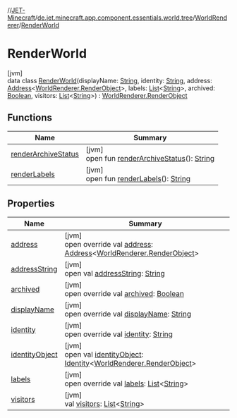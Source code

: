 //[JET-Minecraft](../../../../index.md)/[de.jet.minecraft.app.component.essentials.world.tree](../../index.md)/[WorldRenderer](../index.md)/[RenderWorld](index.md)

# RenderWorld

[jvm]\
data class [RenderWorld](index.md)(displayName: [String](https://kotlinlang.org/api/latest/jvm/stdlib/kotlin/-string/index.html), identity: [String](https://kotlinlang.org/api/latest/jvm/stdlib/kotlin/-string/index.html), address: [Address](../../../../../JET-Native/-j-e-t--native/de.jet.library.tool.smart.positioning/-address/index.md)&lt;[WorldRenderer.RenderObject](../-render-object/index.md)&gt;, labels: [List](https://kotlinlang.org/api/latest/jvm/stdlib/kotlin.collections/-list/index.html)&lt;[String](https://kotlinlang.org/api/latest/jvm/stdlib/kotlin/-string/index.html)&gt;, archived: [Boolean](https://kotlinlang.org/api/latest/jvm/stdlib/kotlin/-boolean/index.html), visitors: [List](https://kotlinlang.org/api/latest/jvm/stdlib/kotlin.collections/-list/index.html)&lt;[String](https://kotlinlang.org/api/latest/jvm/stdlib/kotlin/-string/index.html)&gt;) : [WorldRenderer.RenderObject](../-render-object/index.md)

## Functions

| Name | Summary |
|---|---|
| [renderArchiveStatus](../-render-object/render-archive-status.md) | [jvm]<br>open fun [renderArchiveStatus](../-render-object/render-archive-status.md)(): [String](https://kotlinlang.org/api/latest/jvm/stdlib/kotlin/-string/index.html) |
| [renderLabels](../-render-object/render-labels.md) | [jvm]<br>open fun [renderLabels](../-render-object/render-labels.md)(): [String](https://kotlinlang.org/api/latest/jvm/stdlib/kotlin/-string/index.html) |

## Properties

| Name | Summary |
|---|---|
| [address](address.md) | [jvm]<br>open override val [address](address.md): [Address](../../../../../JET-Native/-j-e-t--native/de.jet.library.tool.smart.positioning/-address/index.md)&lt;[WorldRenderer.RenderObject](../-render-object/index.md)&gt; |
| [addressString](../-render-folder/index.md#1659247637%2FProperties%2F-726029290) | [jvm]<br>open val [addressString](../-render-folder/index.md#1659247637%2FProperties%2F-726029290): [String](https://kotlinlang.org/api/latest/jvm/stdlib/kotlin/-string/index.html) |
| [archived](archived.md) | [jvm]<br>open override val [archived](archived.md): [Boolean](https://kotlinlang.org/api/latest/jvm/stdlib/kotlin/-boolean/index.html) |
| [displayName](display-name.md) | [jvm]<br>open override val [displayName](display-name.md): [String](https://kotlinlang.org/api/latest/jvm/stdlib/kotlin/-string/index.html) |
| [identity](identity.md) | [jvm]<br>open override val [identity](identity.md): [String](https://kotlinlang.org/api/latest/jvm/stdlib/kotlin/-string/index.html) |
| [identityObject](../../../de.jet.minecraft.tool.timing.cooldown/-cooldown/index.md#-527806782%2FProperties%2F-726029290) | [jvm]<br>open val [identityObject](../../../de.jet.minecraft.tool.timing.cooldown/-cooldown/index.md#-527806782%2FProperties%2F-726029290): [Identity](../../../../../JET-Native/-j-e-t--native/de.jet.library.tool.smart.identification/-identity/index.md)&lt;[WorldRenderer.RenderObject](../-render-object/index.md)&gt; |
| [labels](labels.md) | [jvm]<br>open override val [labels](labels.md): [List](https://kotlinlang.org/api/latest/jvm/stdlib/kotlin.collections/-list/index.html)&lt;[String](https://kotlinlang.org/api/latest/jvm/stdlib/kotlin/-string/index.html)&gt; |
| [visitors](visitors.md) | [jvm]<br>val [visitors](visitors.md): [List](https://kotlinlang.org/api/latest/jvm/stdlib/kotlin.collections/-list/index.html)&lt;[String](https://kotlinlang.org/api/latest/jvm/stdlib/kotlin/-string/index.html)&gt; |
